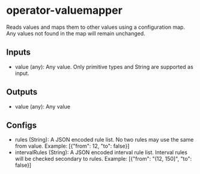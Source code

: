 # operator-valuemapper

Reads values and maps them to other values using a configuration map. Any values not found in the map will remain unchanged.

## Inputs

* value (any): Any value. Only primitive types and String are supported as input.

## Outputs

* value (any): Any value

## Configs
* rules (String): A JSON encoded rule list. No two rules may use the same from value. Example: [{"from": 12, "to": false}]
* intervalRules (String): A JSON encoded interval rule list. Interval rules will be checked secondary to rules. Example: [{"from": "(12, 150]", "to": false}]
